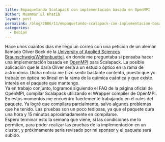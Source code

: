 ```yaml
---
title: Empaquetando Scalapack con implementación basada en OpenMPI
author: Muammar El Khatib
layout: post
permalink: /blog/2006/11/empaquetando-scalapack-con-implementacion-basada-en-openmpi/
categories:
  - Debian
---
```

Hace unos cuantos días me llegó un correo con una petición de un alemán llamado Oliver Bock de la [University of Applied Sciences Braunschweig/Wolfenbuettel][1], en donde me preguntaba si pensaba hacer una implementación basada en [OpenMPI][2] para Scalapack. La posible aplicación que le daría Oliver sería a un estudio óptico en la rama de astronomía. Dicha noticia me hizo sentir bastante contento, puesto que yo trabajo en óptica no lineal en la rama de la química cuántica y que existe interés en el paquete que mantengo.  
Ya en trabajo conjunto, logramos siguiendo el FAQ de la página oficial de OpenMPI, compilar Scalapack utilizando el Wrapper compiler de OpenMPI.  
En estos momentos me encuentro fuertemente trabajando en el rules del paquete. Ya logré que compilara parcialmente, salvo algunos problemas que he tenido. Las pruebas son un poco tediosas, ya que el paquete dura una hora y 15 minutos aproximadamente en compilarse.  
Espero terminar esto la semana que viene, si las condiciones me lo permiten, para poder realizar las pruebas de la implementación en un cluster, y próximamente sería revisado por mi sponsor y el paquete será subido.

 [1]: http://www.fh-wolfenbuettel.de/cms/en/
 [2]: http://www.open-mpi.org/